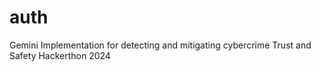 # auth

Gemini Implementation for detecting and mitigating cybercrime
Trust and Safety Hackerthon 2024
